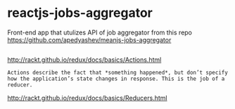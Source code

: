 # reactjs-jobs-aggregator
Front-end app that utulizes API of job aggregator from this repo https://github.com/apedyashev/meanjs-jobs-aggregator

```Actions are payloads of information that send data from your application to your store. They are the only source of information for the store. You send them to the store using store.dispatch().
```
http://rackt.github.io/redux/docs/basics/Actions.html

```
Actions describe the fact that *something happened*, but don’t specify how the application’s state changes in response. This is the job of a reducer.
```
http://rackt.github.io/redux/docs/basics/Reducers.html

